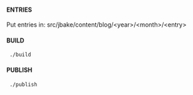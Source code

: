 #### ENTRIES #####
Put entries in: src/jbake/content/blog/&lt;year&gt;/&lt;month&gt;/&lt;entry&gt;

#### BUILD ####
` ./build`

#### PUBLISH ####
` ./publish`
